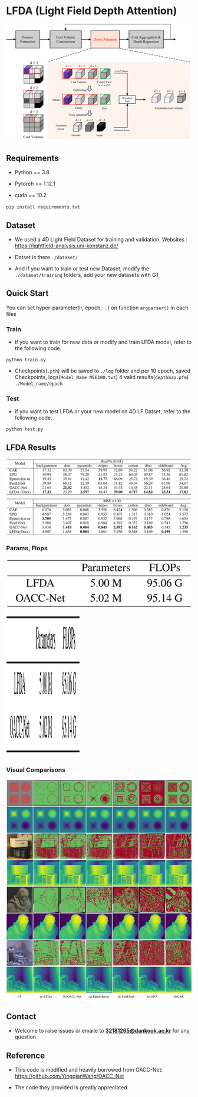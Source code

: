 # LFDA (Light Field Depth Attention)
![architecture](./images/Model_architecture.png)

## Requirements

* Python == 3.8

+ Pytorch == 1.12.1

+ cuda == 10.2


`pip install requirements.txt`

## Dataset

+ We used a 4D Light Field Dataset for training and validation. Websites : https://lightfield-analysis.uni-konstanz.de/

+ Datset is there `./dataset/`

+ And if you want to train or test new Dataset, modify the `./dataset/training` folders, add your new datasets with GT

## Quick Start
You can set hyper-parameter(lr, epoch, ...) on function `argparser()` in each files
### Train

+ if you want to train for new data or modify and train LFDA model, refer to the following code.

```
python train.py
```

+ Checkpoints(`.pth`) will be saved to `./log` folder and per 10 epoch, saved Checkpoints, logs(`Model_Name_MSE100.txt`) 4 valid results(`depthmap.pfm`) `./Model_name/epoch`


### Test

+ if you want to test LFDA or your new model on 4D LF Datset, refer to the following code.

```
python test.py
```

## LFDA Results
![Metrics](./images/results.png)

### Params, Flops
![Param_FLOPS](./images/param_flops.png)
<img src="./images/param_flops.png" width="200" height="400"/>

### Visual Comparisons
![Visualization_results](./images/visual_results.png)
## Contact

+ Welcome to raise issues or emaile to **32181265@dankook.ac.kr** for any question

## Reference

+ This code is modified and heavily borrowed from OACC-Net:
https://github.com/YingqianWang/OACC-Net

+ The code they provided is greatly appreciated.
